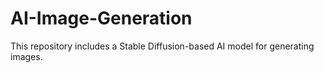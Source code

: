 # AI-Image-Generation
This repository includes a Stable Diffusion-based AI model for generating images.
